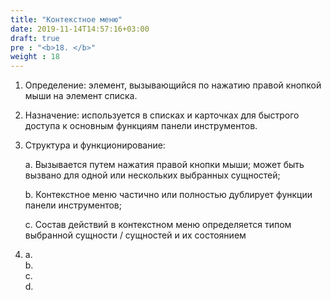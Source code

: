 ```yaml
---
title: "Контекстное меню"
date: 2019-11-14T14:57:16+03:00
draft: true
pre : "<b>18. </b>"
weight : 18
---
```


1.  Определение: элемент, вызывающийся по нажатию правой кнопкой мыши на
    элемент списка.

2.  Назначение: используется в списках и карточках для быстрого доступа
    к основным функциям панели инструментов.

3.  Структура и функционирование:

    a.  Вызывается путем нажатия правой кнопки мыши; может быть вызвано
        для одной или нескольких выбранных сущностей;

    b.  Контекстное меню частично или полностью дублирует функции панели
        инструментов;

    c.  Состав действий в контекстном меню определяется типом выбранной
        сущности / сущностей и их состоянием

4.  a.  
    b.  
    c.  
    d.  